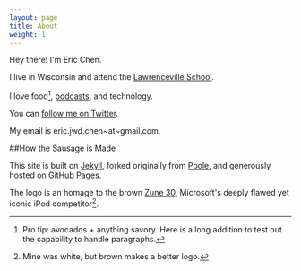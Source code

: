 ```yaml
---
layout: page
title: About
weight: 1
---
```


Hey there! I'm Eric Chen.

I live in Wisconsin and attend the [Lawrenceville School](http://www.lawrenceville.org/index.aspx).

I love food[^1], [podcasts](/my-favorite-podcasts), and technology.

You can [follow me on Twitter](https://twitter.com/ericjwdchen).

My email is eric.jwd.chen~at~gmail.com.


##How the Sausage is Made

This site is built on [Jekyll](http://jekyllrb.com/), forked originally from [Poole](http://getpoole.com/), and generously hosted on [GitHub Pages](https://pages.github.com/).

The logo is an homage to the brown [Zune 30](http://en.wikipedia.org/wiki/Zune_30), Microsoft's deeply flawed yet iconic iPod competitor[^2].

[^1]: Pro tip: avocados + anything savory. Here is a long addition to test out the capability to handle paragraphs.

[^2]: Mine was white, but brown makes a better logo.

